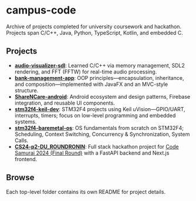 # campus-code
Archive of projects completed for university coursework and hackathon. Projects span C/C++, Java, Python, TypeScript, Kotlin, and embedded C.

## Projects
- **[audio-visualizer-sdl](audio-visualizer-sdl/)**: Learned C/C++ via memory management, SDL2 rendering, and FFT (FFTW) for real-time audio processing.
- **[bank-management-app](bank-management-app/)**: OOP principles—encapsulation, inheritance, and composition—implemented with JavaFX and an MVC-style structure.
- **[ShareNCare-android](ShareNCare-android/)**: Android ecosystem and design patterns, Firebase integration, and reusable UI components.
- **[stm32f4-keil-dev](stm32f4-keil-dev/)**: STM32F4 projects using Keil uVision—GPIO/UART, interrupts, timers; focus on low-level programming and embedded systems.
- **[stm32f4-baremetal-os](https://github.com/meunaught/stm32f4-baremetal-os/tree/cfb54eefe121bb3d7dba6f357befdcc1272360ce)**: OS fundamentals from scratch on STM32F4; Scheduling, Context Switching, Concurrency & Synchronization, System Calls.
- **[CS24-p2-DU_ROUNDRONIN](https://github.com/meunaught/CS24-p2-DU_ROUNDRONIN/tree/26beee3c8a04d71f02eb419ff30bdb1f28f0976b)**: Full stack hackathon project for [Code Samurai 2024 (Final Round)](https://codesamuraibd.net/) with a FastAPI backend and Next.js frontend.

## Browse
Each top-level folder contains its own README for project details.
